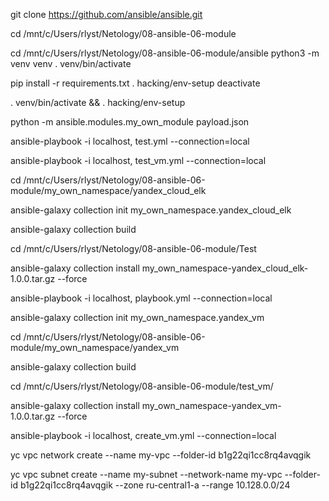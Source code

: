 git clone https://github.com/ansible/ansible.git

cd /mnt/c/Users/rlyst/Netology/08-ansible-06-module

cd /mnt/c/Users/rlyst/Netology/08-ansible-06-module/ansible
python3 -m venv venv
. venv/bin/activate

pip install -r requirements.txt
. hacking/env-setup
deactivate

. venv/bin/activate && . hacking/env-setup

python -m ansible.modules.my_own_module payload.json

ansible-playbook -i localhost, test.yml --connection=local

ansible-playbook -i localhost, test_vm.yml --connection=local

cd /mnt/c/Users/rlyst/Netology/08-ansible-06-module/my_own_namespace/yandex_cloud_elk

ansible-galaxy collection init my_own_namespace.yandex_cloud_elk

ansible-galaxy collection build

cd /mnt/c/Users/rlyst/Netology/08-ansible-06-module/Test

ansible-galaxy collection install my_own_namespace-yandex_cloud_elk-1.0.0.tar.gz --force

ansible-playbook -i localhost, playbook.yml --connection=local

ansible-galaxy collection init my_own_namespace.yandex_vm

cd /mnt/c/Users/rlyst/Netology/08-ansible-06-module/my_own_namespace/yandex_vm

ansible-galaxy collection build

cd /mnt/c/Users/rlyst/Netology/08-ansible-06-module/test_vm/

ansible-galaxy collection install my_own_namespace-yandex_vm-1.0.0.tar.gz --force

ansible-playbook -i localhost, create_vm.yml --connection=local

yc vpc network create --name my-vpc --folder-id b1g22qi1cc8rq4avqgik

yc vpc subnet create --name my-subnet --network-name my-vpc --folder-id b1g22qi1cc8rq4avqgik --zone ru-central1-a --range 10.128.0.0/24
